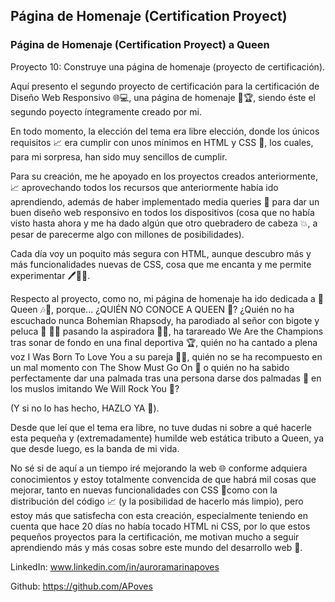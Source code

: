 ## Página de Homenaje (Certification Proyect)

### Página de Homenaje (Certification Proyect) a Queen


Proyecto 10: Construye una página de homenaje (proyecto de certificación). 


Aquí presento el segundo proyecto de certificación para la certificación de Diseño Web Responsivo 🌐💻, una página de homenaje 🎇🏆, siendo éste el segundo poyecto íntegramente creado por mi.

En todo momento, la elección del tema era libre elección, donde los únicos requisitos 📈 era cumplir con unos mínimos en HTML y CSS 🎨, los cuales, para mi sorpresa, han sido muy sencillos de cumplir.

Para su creación, me he apoyado en los proyectos creados anteriormente, 📈 aprovechando todos los recursos que anteriormente había ido aprendiendo, además de haber implementado media queries 📲  para dar un buen diseño web responsivo en todos los dispositivos (cosa que no había visto hasta ahora y me ha dado algún que otro quebradero de cabeza 💥, a pesar de parecerme algo con millones de posibilidades).

Cada día voy un poquito más segura con HTML, aunque descubro más y más funcionalidades nuevas de CSS, cosa que me encanta y me permite experimentar 🖊️👩‍💻.


Respecto al proyecto, como no, mi página de homenaje ha ido dedicada a 🎤Queen 🎶🥸, porque...
¿QUIÉN NO CONOCE A QUEEN 👀? ¿Quién no ha escuchado nunca Bohemian Rhapsody, ha parodiado al señor con bigote y peluca 🥸 🧔‍♀️ pasando la aspiradora 👯‍♀️, ha tarareado We Are the Champions tras sonar de fondo en una final deportiva 🏆, quién no ha cantado a plena voz I Was Born To Love You a su pareja 🎼🎤, quién no se ha recompuesto en un mal momento con The Show Must Go On 🎇 o quién no ha sabido perfectamente dar una palmada tras una persona darse dos palmadas 🥁 en los muslos imitando We Will Rock You 🎸?

(Y si no lo has hecho, HAZLO YA 💫).

Desde que leí que el tema era libre, no tuve dudas ni sobre a qué hacerle esta pequeña y (extremadamente) humilde web estática tributo a Queen, ya que desde luego, es la banda de mi vida.


No sé si de aquí a un tiempo iré mejorando la web 🌐 conforme adquiera conocimientos y estoy totalmente convencida de que habrá mil cosas que mejorar, tanto en nuevas funcionalidades con CSS 🎨como con la distribución del código 📈 (y la posibilidad de hacerlo más limpio), pero estoy más que satisfecha con esta creación, especialmente teniendo en cuenta que hace 20 días no había tocado HTML ni CSS, por lo que estos pequeños proyectos para la certificación, me motivan mucho a seguir aprendiendo más y más cosas sobre este mundo del desarrollo web 💫.


LinkedIn: www.linkedin.com/in/auroramarinapoves

Github: https://github.com/APoves
